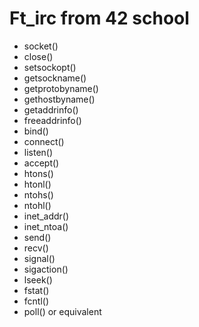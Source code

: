 # Ft_irc from 42 school

- socket()
- close()
- setsockopt()
- getsockname()
- getprotobyname()
- gethostbyname()
- getaddrinfo()
- freeaddrinfo()
- bind()
- connect()
- listen()
- accept()
- htons()
- htonl()
- ntohs()
- ntohl()
- inet_addr()
- inet_ntoa()
- send()
- recv()
- signal()
- sigaction()
- lseek()
- fstat()
- fcntl()
- poll() or equivalent